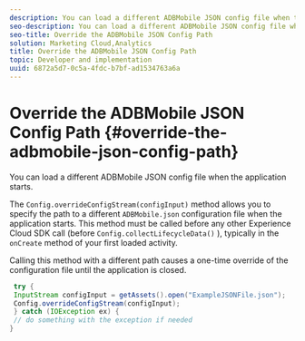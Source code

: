 ```yaml
---
description: You can load a different ADBMobile JSON config file when the application starts.
seo-description: You can load a different ADBMobile JSON config file when the application starts.
seo-title: Override the ADBMobile JSON Config Path
solution: Marketing Cloud,Analytics
title: Override the ADBMobile JSON Config Path
topic: Developer and implementation
uuid: 6872a5d7-0c5a-4fdc-b7bf-ad1534763a6a
---
```


# Override the ADBMobile JSON Config Path {#override-the-adbmobile-json-config-path}

You can load a different ADBMobile JSON config file when the application starts.

The `Config.overrideConfigStream(configInput)` method allows you to specify the path to a different `ADBMobile.json` configuration file when the application starts. This method must be called before any other Experience Cloud SDK call (before `Config.collectLifecycleData()` ), typically in the `onCreate` method of your first loaded activity.

Calling this method with a different path causes a one-time override of the configuration file until the application is closed.

```java
 try { 
 InputStream configInput = getAssets().open("ExampleJSONFile.json"); 
 Config.overrideConfigStream(configInput); 
 } catch (IOException ex) { 
 // do something with the exception if needed 
}
```


